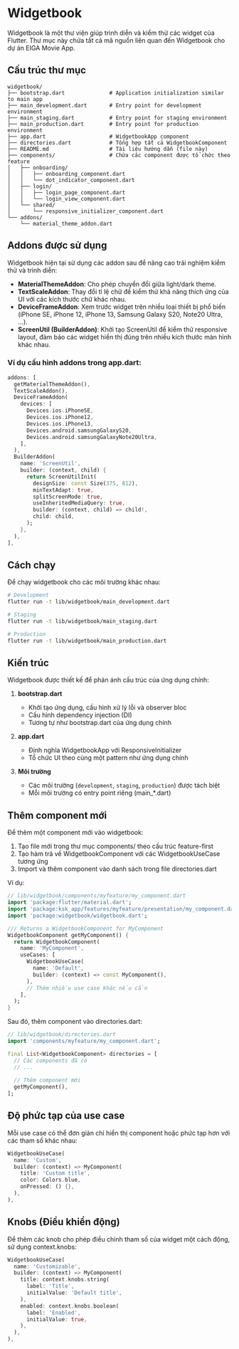 # Widgetbook

Widgetbook là một thư viện giúp trình diễn và kiểm thử các widget của Flutter. Thư mục này chứa tất cả mã nguồn liên quan đến Widgetbook cho dự án EIGA Movie App.

## Cấu trúc thư mục

```
widgetbook/
├── bootstrap.dart              # Application initialization similar to main app
├── main_development.dart       # Entry point for development environment
├── main_staging.dart           # Entry point for staging environment
├── main_production.dart        # Entry point for production environment
├── app.dart                    # WidgetbookApp component
├── directories.dart            # Tổng hợp tất cả WidgetbookComponent
├── README.md                   # Tài liệu hướng dẫn (file này)
├── components/                 # Chứa các component được tổ chức theo feature
│   ├── onboarding/
│   │   ├── onboarding_component.dart
│   │   └── dot_indicator_component.dart
│   ├── login/
│   │   ├── login_page_component.dart
│   │   └── login_view_component.dart
│   └── shared/
│       └── responsive_initializer_component.dart
└── addons/
    └── material_theme_addon.dart
```

## Addons được sử dụng

Widgetbook hiện tại sử dụng các addon sau để nâng cao trải nghiệm kiểm thử và trình diễn:

- **MaterialThemeAddon**: Cho phép chuyển đổi giữa light/dark theme.
- **TextScaleAddon**: Thay đổi tỉ lệ chữ để kiểm thử khả năng thích ứng của UI với các kích thước chữ khác nhau.
- **DeviceFrameAddon**: Xem trước widget trên nhiều loại thiết bị phổ biến (iPhone SE, iPhone 12, iPhone 13, Samsung Galaxy S20, Note20 Ultra, ...).
- **ScreenUtil (BuilderAddon)**: Khởi tạo ScreenUtil để kiểm thử responsive layout, đảm bảo các widget hiển thị đúng trên nhiều kích thước màn hình khác nhau.

### Ví dụ cấu hình addons trong app.dart:

```dart
addons: [
  getMaterialThemeAddon(),
  TextScaleAddon(),
  DeviceFrameAddon(
    devices: [
      Devices.ios.iPhoneSE,
      Devices.ios.iPhone12,
      Devices.ios.iPhone13,
      Devices.android.samsungGalaxyS20,
      Devices.android.samsungGalaxyNote20Ultra,
    ],
  ),
  BuilderAddon(
    name: 'ScreenUtil',
    builder: (context, child) {
      return ScreenUtilInit(
        designSize: const Size(375, 812),
        minTextAdapt: true,
        splitScreenMode: true,
        useInheritedMediaQuery: true,
        builder: (context, child) => child!,
        child: child,
      );
    },
  ),
],
```

## Cách chạy

Để chạy widgetbook cho các môi trường khác nhau:

```bash
# Development
flutter run -t lib/widgetbook/main_development.dart

# Staging
flutter run -t lib/widgetbook/main_staging.dart

# Production
flutter run -t lib/widgetbook/main_production.dart
```

## Kiến trúc

Widgetbook được thiết kế để phản ánh cấu trúc của ứng dụng chính:

1. **bootstrap.dart**
   - Khởi tạo ứng dụng, cấu hình xử lý lỗi và observer bloc
   - Cấu hình dependency injection (DI)
   - Tương tự như bootstrap.dart của ứng dụng chính

2. **app.dart**
   - Định nghĩa WidgetbookApp với ResponsiveInitializer
   - Tổ chức UI theo cùng một pattern như ứng dụng chính

3. **Môi trường**
   - Các môi trường (`development`, `staging`, `production`) được tách biệt 
   - Mỗi môi trường có entry point riêng (main_*.dart)

## Thêm component mới

Để thêm một component mới vào widgetbook:

1. Tạo file mới trong thư mục components/ theo cấu trúc feature-first
2. Tạo hàm trả về WidgetbookComponent với các WidgetbookUseCase tương ứng
3. Import và thêm component vào danh sách trong file directories.dart

Ví dụ:

```dart
// lib/widgetbook/components/myfeature/my_component.dart
import 'package:flutter/material.dart';
import 'package:ksk_app/features/myfeature/presentation/my_component.dart';
import 'package:widgetbook/widgetbook.dart';

/// Returns a WidgetbookComponent for MyComponent
WidgetbookComponent getMyComponent() {
  return WidgetbookComponent(
    name: 'MyComponent',
    useCases: [
      WidgetbookUseCase(
        name: 'Default',
        builder: (context) => const MyComponent(),
      ),
      // Thêm nhiều use case khác nếu cần
    ],
  );
}
```

Sau đó, thêm component vào directories.dart:

```dart
// lib/widgetbook/directories.dart
import 'components/myfeature/my_component.dart';

final List<WidgetbookComponent> directories = [
  // Các components đã có
  // ...
  
  // Thêm component mới
  getMyComponent(),
];
```

## Độ phức tạp của use case

Mỗi use case có thể đơn giản chỉ hiển thị component hoặc phức tạp hơn với các tham số khác nhau:

```dart
WidgetbookUseCase(
  name: 'Custom',
  builder: (context) => MyComponent(
    title: 'Custom title',
    color: Colors.blue,
    onPressed: () {},
  ),
),
```

## Knobs (Điều khiển động)

Để thêm các knob cho phép điều chỉnh tham số của widget một cách động, sử dụng context.knobs:

```dart
WidgetbookUseCase(
  name: 'Customizable',
  builder: (context) => MyComponent(
    title: context.knobs.string(
      label: 'Title',
      initialValue: 'Default title',
    ),
    enabled: context.knobs.boolean(
      label: 'Enabled',
      initialValue: true,
    ),
  ),
),
``` 